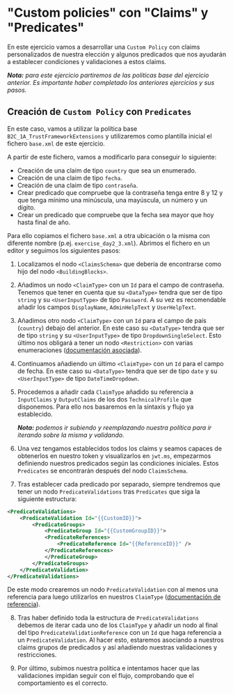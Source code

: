 # "Custom policies" con "Claims" y "Predicates"

En este ejercicio vamos a desarrollar una `Custom Policy` con claims personalizados de nuestra elección y algunos predicados que
nos ayudarán a establecer condiciones y validaciones a estos claims.

_**Nota:** para este ejercicio partiremos de las politicas base del ejercicio anterior. Es importante haber completado los anteriores ejercicios y sus pasos._

## Creación de `Custom Policy` con `Predicates`

En este caso, vamos a utilizar la política base `B2C_1A_TrustFrameworkExtensions` y utilizaremos como plantilla inicial el fichero
`base.xml` de este ejercicio.

A partir de este fichero, vamos a modificarlo para conseguir lo siguiente:
- Creación de una claim de tipo `country` que sea un enumerado.
- Creación de una claim de tipo `fecha`.
- Creación de una claim de tipo `contraseña`.
- Crear predicado que compruebe que la contraseña tenga entre 8 y 12 y que tenga mínimo una minúscula, una mayúscula, un número y un dígito.
- Crear un predicado que compruebe que la fecha sea mayor que hoy hasta final de año.


Para ello copiamos el fichero `base.xml` a otra ubicación o la misma con diferente nombre (p.ej. `exercise_day2_3.xml`).
Abrimos el fichero en un editor y seguimos los siguientes pasos:
1. Localizamos el nodo `<ClaimsSchema>` que debería de encontrarse como hijo del nodo `<BuildingBlocks>`.

2. Añadimos un nodo `<ClaimType>` con un `Id` para el campo de contraseña.
Tenemos que tener en cuenta que su `<DataType>` tendra que ser de tipo `string` y su `<UserInputType>` de tipo `Password`. A su vez es recomendable añadir los campos `DisplayName`, `AdminHelpText` y `UserHelpText`.

3. Añadimos otro nodo `<ClaimType>` con un `Id` para el campo de país (`country`) debajo del anterior. En este caso su `<DataType>` tendra que ser de tipo `string` y su `<UserInputType>` de tipo `DropdownSingleSelect`. Esto último nos obligará a tener un nodo `<Restriction>` con varias enumeraciones ([documentación asociada](https://learn.microsoft.com/en-us/azure/active-directory-b2c/claimsschema#enumeration)).

4. Continuamos añadiendo un último `<ClaimType>` con un `Id` para el campo de fecha. En este caso su `<DataType>` tendra que ser de tipo `date` y su `<UserInputType>` de tipo `DateTimeDropdown`.

5. Procedemos a añadir cada `ClaimType` añadido su referencia a `InputClaims` y `OutputClaims` de los dos `TechnicalProfile` que disponemos. Para ello nos basaremos en la sintaxis y flujo ya establecido.

    _**Nota:** podemos ir subiendo y reemplazando nuestra política para ir iterando sobre la misma y validando._

6. Una vez tengamos establecidos todos los claims y seamos capaces de obtenerlos en nuestro token y visualizarlos en `jwt.ms`, empezarmos definiendo nuestros predicados según las condiciones iniciales. Estos `Predicates` se encontrarán después del nodo `ClaimsSchema`.

7. Tras establecer cada predicado por separado, siempre tendremos que tener un nodo `PredicateValidations` tras `Predicates` que siga la siguiente estructura:

```xml
<PredicateValidations>
    <PredicateValidation Id="{{CustomID}}">
        <PredicateGroups>
            <PredicateGroup Id="{{CustomGroupID}}">
            <PredicateReferences>
                <PredicateReference Id="{{ReferenceID}}" />
            </PredicateReferences>
            </PredicateGroup>
        </PredicateGroups>
    </PredicateValidation>
</PredicateValidations>
```

De este modo crearemos un nodo `PredicateValidation` con al menos una referencia para luego utilizarlos en nuestros `ClaimType` ([documentación de referencia](https://learn.microsoft.com/en-us/azure/active-directory-b2c/predicates)).

8. Tras haber definido toda la estructura de `PredicateValidations` debemos de iterar cada uno de los `ClaimType` y añadir un nodo al final del tipo `PredicateValidationReference` con un `Id` que haga referencia a un `PredicateValidation`. Al hacer esto, estaremos asociando a nuestros claims grupos de predicados y así añadiendo nuestras validaciones y restricciones.

9. Por último, subimos nuestra política e intentamos hacer que las validaciones impidan seguir con el flujo, comprobando que el comportamiento es el correcto.
